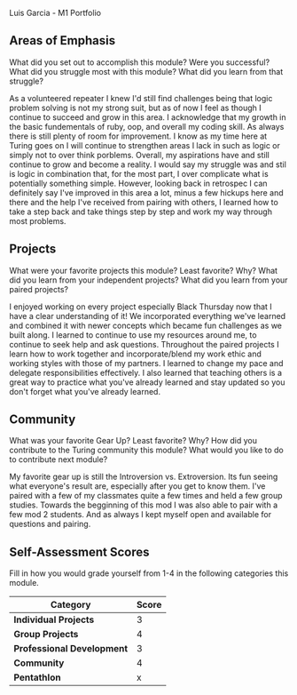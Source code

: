 Luis Garcia - M1 Portfolio


## Areas of Emphasis
What did you set out to accomplish this module? Were you successful?
What did you struggle most with this module? What did you learn from that struggle?

As a volunteered repeater I knew I'd still find challenges being that logic problem solving is not my strong suit, but as of now I feel as though I continue to succeed and grow in this area. I acknowledge that my growth in the basic fundementals of ruby, oop, and overall my coding skill. As always there is still plenty of room for improvement. I know as my time here at Turing goes on I will continue to strengthen areas I lack in such as logic or simply not to over think porblems. Overall, my aspirations have and still continue to grow and become a reality.
I would say my struggle was and stil is logic in combination that, for the most part, I over complicate what is potentially something simple. However, looking back in retrospec I can definitely say I've improved in this area a lot, minus a few hickups here and there and the help I've received from pairing with others, I learned how to take a step back and take things step by step and work my way through most problems.

## Projects
What were your favorite projects this module? Least favorite? Why?
What did you learn from your independent projects?
What did you learn from your paired projects?

I enjoyed working on every project especially Black Thursday now that I have a clear understanding of it! We incorporated everything we've learned and combined it with newer concepts which became fun challenges as we built along. 
I learned to continue to use my resources around me, to continue to seek help and ask questions. 
Throughout the paired projects I learn how to work together and incorporate/blend my work ethic and working styles with those of my partners. I learned to change my pace and delegate responsibilities effectively. I also learned that teaching others is a great way to practice what you've already learned and stay updated so you don't forget what you've already learned. 


## Community
What was your favorite Gear Up? Least favorite? Why?
How did you contribute to the Turing community this module?
What would you like to do to contribute next module?

My favorite gear up is still the Introversion vs. Extroversion. Its fun seeing what everyone's result are, especially after you get to know them. I've paired with a few of my classmates quite a few times and held a few group studies. Towards the begginning of this mod I was also able to pair with a few mod 2 students. And as always I kept myself open and available for questions and pairing.  


## Self-Assessment Scores

Fill in how you would grade yourself from 1-4 in the following categories this module.

| Category                     | Score |
| -----------------------------| ----- |
| **Individual Projects**      |   3   |
| **Group Projects**           |   4   |
| **Professional Development** |   3   |
| **Community**                |   4   |
| **Pentathlon**               |   x   |








